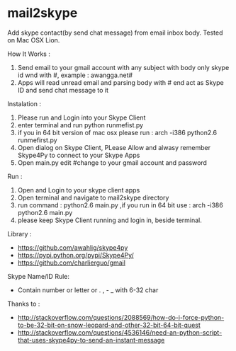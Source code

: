 # mail2skype
Add skype contact(by send chat message) from email inbox body. Tested on Mac OSX Lion.

How It Works :
 1. Send email to your gmail account with any subject with body only skype id wnd with #, example : awangga.net#
 2. Apps will read unread email and parsing body with # end act as Skype ID and send chat message to it

Instalation :
 1. Please run and Login into your Skype Client
 2. enter terminal and run python runmefist.py
 3. if you in 64 bit version of mac osx please run : arch -i386 python2.6 runmefirst.py
 4. Open dialog on Skype Client, PLease Allow and alwasy remember Skype4Py to connect to your Skype Apps
 5. Open main.py edit #change to your gmail account and password

Run :
 1. Open and Login to your skype client apps
 2. Open terminal and navigate to mail2skype directory
 3.	run command : python2.6 main.py ,if you run in 64 bit use : arch -i386 python2.6 main.py
 4. please keep Skype Client running and login in, beside terminal.

Library :
 * https://github.com/awahlig/skype4py
 * https://pypi.python.org/pypi/Skype4Py/
 * https://github.com/charlierguo/gmail

Skype Name/ID Rule:
 * Contain number or letter or . , - _ with 6-32 char

Thanks to :
 * http://stackoverflow.com/questions/2088569/how-do-i-force-python-to-be-32-bit-on-snow-leopard-and-other-32-bit-64-bit-quest
 * http://stackoverflow.com/questions/4536146/need-an-python-script-that-uses-skype4py-to-send-an-instant-message

